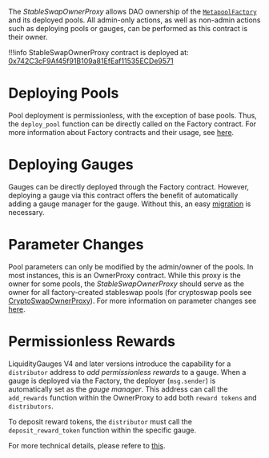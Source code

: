 The *StableSwapOwnerProxy* allows DAO ownership of the [`MetapoolFactory`](https://etherscan.io/address/0xB9fC157394Af804a3578134A6585C0dc9cc990d4) and its deployed pools. All admin-only actions, as well as non-admin actions such as deploying pools or gauges, can be performed as this contract is their owner.


!!!info
    StableSwapOwnerProxy contract is deployed at: [0x742C3cF9Af45f91B109a81EfEaf11535ECDe9571](https://etherscan.io/address/0x742C3cF9Af45f91B109a81EfEaf11535ECDe9571)


# Deploying Pools
Pool deployment is permissionless, with the exception of base pools. Thus, the `deploy_pool` function can be directly called on the Factory contract. For more information about Factory contracts and their usage, see [here](../../factory/pool_factory/overview.md). 


# Deploying Gauges
Gauges can be directly deployed through the Factory contract. However, deploying a gauge via this contract offers the benefit of automatically adding a gauge manager for the gauge. Without this, an easy [migration](#migrate_gauge_manager) is necessary.


# Parameter Changes
Pool parameters can only be modified by the admin/owner of the pools. In most instances, this is an OwnerProxy contract. While this proxy is the owner for some pools, the *StableSwapOwnerProxy* should serve as the owner for all factory-created stableswap pools (for cryptoswap pools see [CryptoSwapOwnerProxy](../ownership-proxy/CryptoSwapOwnerProxy.md)).
For more information on parameter changes see [here](../../stableswap_exchange/pools/admin_pool_settings.md).


# Permissionless Rewards 
LiquidityGauges V4 and later versions introduce the capability for a `distributor` address to *add permissionless rewards* to a gauge. When a gauge is deployed via the Factory, the deployer (`msg.sender`) is automatically set as the *gauge manager*. This address can call the `add_rewards` function within the OwnerProxy to add both `reward tokens` and `distributors`.

To deposit reward tokens, the `distributor` must call the `deposit_reward_token` function within the specific gauge.

For more technical details, please refere to [this](../liquidity-gauge-and-minting-crv/gauges/PermissionlessRewards.md).